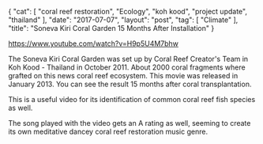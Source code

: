 {
   "cat": [
      "coral reef restoration",
      "Ecology",
      "koh kood",
      "project update",
      "thailand"
   ],
   "date": "2017-07-07",
   "layout": "post",
   "tag": [
      "Climate"
   ],
   "title": "Soneva Kiri Coral Garden 15 Months After Installation"
}

https://www.youtube.com/watch?v=H9p5U4M7bhw

The Soneva Kiri Coral Garden was set up by Coral Reef Creator's Team in Koh Kood - Thailand in October 2011. About 2000 coral fragments where grafted on this news coral reef ecosystem. This movie was released in January 2013. You can see the result 15 months after coral transplantation.

This is a useful video for its identification of common coral reef fish species as well.

The song played with the video gets an A rating as well, seeming to create its own meditative dancey coral reef restoration music genre.